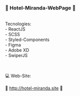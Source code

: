 ### 🏨 Hotel-Miranda-WebPage 🏨
<br/>
Tecnologies: 
<br/>
- ReactJS <br/>
- SCSS <br/>
- Styled-Components <br/>
- Figma <br/>
- Adobe XD <br/>
- SwiperJS <br/>
<br/>
<br/>

💻 Web-Site: 
<br/>
<br/>
🚀 http://hotel-miranda.site 🚀



